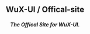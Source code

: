 <h2 align="center">
  WuX-UI / Offical-site
</h2>
<h5 align="center">
  The Offical Site for WuX-UI.
</h5>
